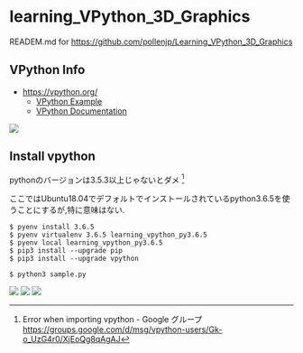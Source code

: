 # learning_VPython_3D_Graphics

READEM.md for https://github.com/pollenjp/Learning_VPython_3D_Graphics

## VPython Info
- https://vpython.org/
  - [VPython Example](http://www.glowscript.org/#/user/GlowScriptDemos/folder/Examples/)
  - [VPython Documentation](http://www.glowscript.org/docs/VPythonDocs/index.html)


![](https://i.imgur.com/7XpGn27.png)


## Install vpython

pythonのバージョンは3.5.3以上じゃないとダメ [^Error_when_importing_vpython-GoogleGroup]

[^Error_when_importing_vpython-GoogleGroup]: Error when importing vpython - Google グループ https://groups.google.com/d/msg/vpython-users/Gk-o_UzG4r0/XjEoQg8qAgAJ


ここではUbuntu18.04でデフォルトでインストールされているpython3.6.5を使うことにするが,特に意味はない.

```
$ pyenv install 3.6.5
$ pyenv virtualenv 3.6.5 learning_vpython_py3.6.5
$ pyenv local learning_vpython_py3.6.5
$ pip3 install --upgrade pip
$ pip3 install --upgrade vpython
```

```
$ python3 sample.py
```

![](https://i.imgur.com/WRFbPfw.png)
![](https://i.imgur.com/zQXltvX.png)
![](https://i.imgur.com/trFaf9J.png)
